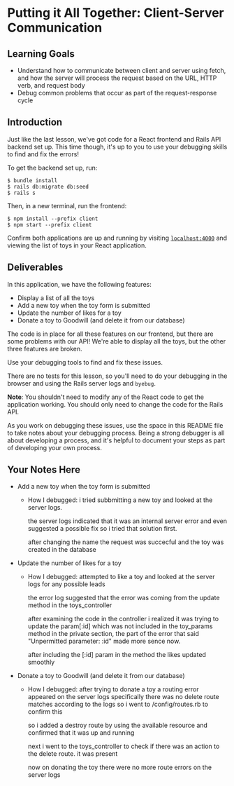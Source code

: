# Putting it All Together: Client-Server Communication

## Learning Goals

- Understand how to communicate between client and server using fetch, and how
  the server will process the request based on the URL, HTTP verb, and request
  body
- Debug common problems that occur as part of the request-response cycle

## Introduction

Just like the last lesson, we've got code for a React frontend and Rails API
backend set up. This time though, it's up to you to use your debugging skills to
find and fix the errors!

To get the backend set up, run:

```console
$ bundle install
$ rails db:migrate db:seed
$ rails s
```

Then, in a new terminal, run the frontend:

```console
$ npm install --prefix client
$ npm start --prefix client
```

Confirm both applications are up and running by visiting
[`localhost:4000`](http://localhost:4000) and viewing the list of toys in your
React application.

## Deliverables

In this application, we have the following features:

- Display a list of all the toys
- Add a new toy when the toy form is submitted
- Update the number of likes for a toy
- Donate a toy to Goodwill (and delete it from our database)

The code is in place for all these features on our frontend, but there are some
problems with our API! We're able to display all the toys, but the other three
features are broken.

Use your debugging tools to find and fix these issues.

There are no tests for this lesson, so you'll need to do your debugging in the
browser and using the Rails server logs and `byebug`.

**Note**: You shouldn't need to modify any of the React code to get the
application working. You should only need to change the code for the Rails API.

As you work on debugging these issues, use the space in this README file to take
notes about your debugging process. Being a strong debugger is all about
developing a process, and it's helpful to document your steps as part of
developing your own process.

## Your Notes Here

- Add a new toy when the toy form is submitted

  - How I debugged: 
    i tried subbmitting a new toy and looked at the server logs.


    the server logs indicated that it was an internal server error and even suggested a possible fix so i tried that solution first.

    after changing the name the request was succecful and the toy was created in the database

- Update the number of likes for a toy

  - How I debugged:
    attempted to like a toy and looked at the server logs for any possible leads


    the error log suggested that the error was coming from the update method in the toys_controller

    after examining the code in the controller i realized it was trying to update the param[:id] which was not included in the toy_params method in the private section, the part of the error that said "Unpermitted parameter: :id" made more sence now.

    after including the [:id] param in the method the likes updated smoothly



- Donate a toy to Goodwill (and delete it from our database)

  - How I debugged:
    after trying to donate a toy a routing error appeared on the server logs specifically there was no delete route matches according to the logs so i went to /config/routes.rb to confirm this


    so i added a destroy route by using the available resource and confirmed that it was up and running



    next i went to the toys_controller to check if there was an action to the delete route. it was present

    now on donating the toy there were no more route errors on the server logs
